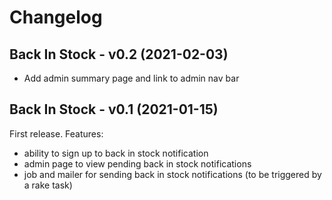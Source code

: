 # Changelog

## Back In Stock - v0.2 (2021-02-03)
- Add admin summary page and link to admin nav bar

## Back In Stock - v0.1 (2021-01-15)

First release. Features:
- ability to sign up to back in stock notification
- admin page to view pending back in stock notifications
- job and mailer for sending back in stock notifications (to be triggered by a rake task)
